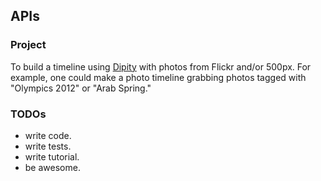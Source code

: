 ## APIs

### Project
To build a timeline using [Dipity]("http://www.dipity.com") with photos from Flickr and/or 500px. For example, one could make a photo timeline grabbing photos tagged with "Olympics 2012" or "Arab Spring."

### TODOs
* write code.
* write tests.
* write tutorial.
* be awesome.
